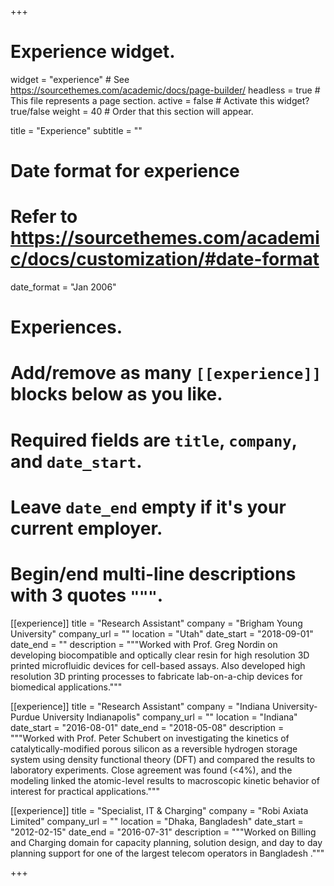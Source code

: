 +++
# Experience widget.
widget = "experience"  # See https://sourcethemes.com/academic/docs/page-builder/
headless = true  # This file represents a page section.
active = false  # Activate this widget? true/false
weight = 40  # Order that this section will appear.

title = "Experience"
subtitle = ""

# Date format for experience
#   Refer to https://sourcethemes.com/academic/docs/customization/#date-format
date_format = "Jan 2006"

# Experiences.
#   Add/remove as many `[[experience]]` blocks below as you like.
#   Required fields are `title`, `company`, and `date_start`.
#   Leave `date_end` empty if it's your current employer.
#   Begin/end multi-line descriptions with 3 quotes `"""`.
[[experience]]
  title = "Research Assistant"
  company = "Brigham Young University"
  company_url = ""
  location = "Utah"
  date_start = "2018-09-01"
  date_end = ""
  description = """Worked with Prof. Greg Nordin on developing biocompatible and optically clear resin for high resolution 3D printed microfluidic devices for cell-based assays. Also developed high resolution 3D printing processes to fabricate lab-on-a-chip devices for biomedical applications."""

[[experience]]
  title = "Research Assistant"
  company = "Indiana University-Purdue University Indianapolis"
  company_url = ""
  location = "Indiana"
  date_start = "2016-08-01"
  date_end = "2018-05-08"
  description = """Worked with Prof. Peter Schubert on investigating the kinetics of catalytically-modified porous silicon as a reversible hydrogen storage system using density functional theory (DFT) and compared the results to laboratory experiments. Close agreement was found (<4%), and the modeling linked the atomic-level results to macroscopic kinetic behavior of interest for practical applications."""

[[experience]]
  title = "Specialist, IT & Charging"
  company = "Robi Axiata Limited"
  company_url = ""
  location = "Dhaka, Bangladesh"
  date_start = "2012-02-15"
  date_end = "2016-07-31"
  description = """Worked on Billing and Charging domain for capacity planning, solution design, and day to day planning support for one of the largest telecom operators in Bangladesh ."""

+++
